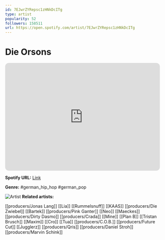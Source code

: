 ```yaml
---
id: 7EJwrZYRepsc1zHNkDcITg
type: artist
popularity: 52
followers: 158511
url: https://open.spotify.com/artist/7EJwrZYRepsc1zHNkDcITg
---
```

# Die Orsons

<iframe style="border-radius:12px" src="https://open.spotify.com/embed/artist/7EJwrZYRepsc1zHNkDcITg" width="100%" height="352" frameBorder="0" allowfullscreen="" allow="autoplay; clipboard-write; encrypted-media; fullscreen; picture-in-picture" loading="lazy"></iframe>

**Spotify URL:** [Link](https://open.spotify.com/artist/7EJwrZYRepsc1zHNkDcITg)

**Genre:**  #german_hip_hop #german_pop

![Artist](https://i.scdn.co/image/ab6761610000e5eb23c6b16cf2f6d0d4620f15f4)
**Related artists:**

[[producers/Jonas Lang]]
[[Lia]]
[[Rummelsnuff]]
[[KAAS]]
[[producers/Die Zwiebel]]
[[Bartek]]
[[producers/Pink Ganter]]
[[Neo]]
[[Maeckes]]
[[producers/Dirty Dasmo]]
[[producers/Crada]]
[[Mine]]
[[Plan B]]
[[Tristan Brusch]]
[[Maxim]]
[[Cro]]
[[Tua]]
[[producers/C.O.B.]]
[[producers/Future Cut]]
[[Jugglerz]]
[[producers/Qris]]
[[producers/Daniel Stroh]]
[[producers/Marvin Schink]]
